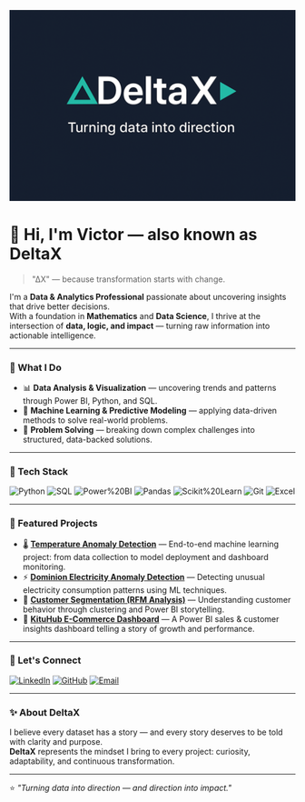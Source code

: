<!-- Banner -->
<p align="center">
  <img src="banner.png" alt="DeltaX Banner" width="800"/>
</p>

# 👋 Hi, I'm Victor — also known as **DeltaX**

> "ΔX" — because transformation starts with change.

I'm a **Data & Analytics Professional** passionate about uncovering insights that drive better decisions.  
With a foundation in **Mathematics** and **Data Science**, I thrive at the intersection of **data, logic, and impact** — turning raw information into actionable intelligence.

---

### 🧠 What I Do
- 📊 **Data Analysis & Visualization** — uncovering trends and patterns through Power BI, Python, and SQL.  
- 🤖 **Machine Learning & Predictive Modeling** — applying data-driven methods to solve real-world problems.  
- 🧩 **Problem Solving** — breaking down complex challenges into structured, data-backed solutions.

---

### 🧰 Tech Stack
![Python](https://img.shields.io/badge/Python-3776AB?logo=python&logoColor=white)
![SQL](https://img.shields.io/badge/SQL-003B57?logo=postgresql&logoColor=white)
![Power%20BI](https://img.shields.io/badge/Power%20BI-F2C811?logo=powerbi&logoColor=black)
![Pandas](https://img.shields.io/badge/Pandas-150458?logo=pandas&logoColor=white)
![Scikit%20Learn](https://img.shields.io/badge/scikit--learn-F7931E?logo=scikitlearn&logoColor=white)
![Git](https://img.shields.io/badge/Git-F05032?logo=git&logoColor=white)
![Excel](https://img.shields.io/badge/Excel-217346?logo=microsoft-excel&logoColor=white)

---

### 🚀 Featured Projects
- 🌡️ **[Temperature Anomaly Detection](https://github.com/Victorkiosh/temperature-anomaly-detection)** — End-to-end machine learning project: from data collection to model deployment and dashboard monitoring.  
- ⚡ **[Dominion Electricity Anomaly Detection](https://github.com/Victorkiosh/dominion-electricity-anomaly-detection)** — Detecting unusual electricity consumption patterns using ML techniques.  
- 🧩 **[Customer Segmentation (RFM Analysis)](https://github.com/Victorkiosh/customer-segmentation-rfm-powerbi)** — Understanding customer behavior through clustering and Power BI storytelling.
- 🛒 **[KituHub E-Commerce Dashboard](https://github.com/Victorkiosh/kituhub-powerbi)** — A Power BI sales & customer insights dashboard telling a story of growth and performance.  

---

### 💬 Let's Connect
[![LinkedIn](https://img.shields.io/badge/LinkedIn-0A66C2?logo=linkedin&logoColor=white)](https://www.linkedin.com/in/mutuavictor)
[![GitHub](https://img.shields.io/badge/GitHub-181717?logo=github&logoColor=white)](https://github.com/Victorkiosh)
[![Email](https://img.shields.io/badge/Email-victorkiosh%40gmail.com-red)](mailto:kiokovictor78@gmail.com)

---

### ✨ About DeltaX
I believe every dataset has a story — and every story deserves to be told with clarity and purpose.  
**DeltaX** represents the mindset I bring to every project: curiosity, adaptability, and continuous transformation.

---

⭐ *"Turning data into direction — and direction into impact."*
